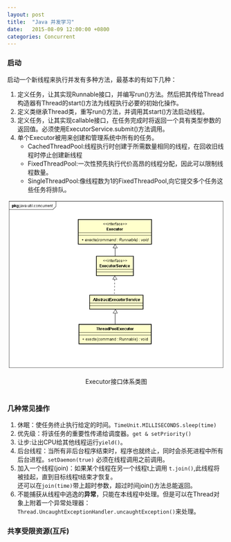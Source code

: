 ```yaml
---
layout: post
title:  "Java 并发学习"
date:   2015-08-09 12:00:00 +0800
categories: Concurrent 
---
```



### 启动
启动一个新线程来执行并发有多种方法，最基本的有如下几种：<br>
1. 定义任务，让其实现Runnable接口，并编写run()方法。然后把其传给Thread构造器有Thread的start()方法为线程执行必要的初始化操作。
2. 定义类继承Thread类，重写run()方法，并调用其start()方法启动线程。
3. 定义任务，让其实现callable接口，在任务完成时将返回一个具有类型参数的返回值。必须使用ExecutorService.submit()方法调用。
4. 单个Executor被用来创建和管理系统中所有的任务。
	- CachedThreadPool:线程执行时创建于所需数量相同的线程，在回收旧线程时停止创建新线程
	- FixedThreadPool:一次性预先执行代价高昂的线程分配，因此可以限制线程数量。
	- SingleThreadPool:像线程数为1的FixedThreadPool,向它提交多个任务这些任务将排队。

![executor接口体系](/images/posts/Concurrent/executor_interface.png "executor接口体系")
<center>Executor接口体系类图</center>

<br/>


### 几种常见操作

1. 休眠：使任务终止执行给定的时间。`TimeUnit.MILLISECONDS.sleep(time)`
2. 优先级：将该任务的重要性传递给调度器。`get & setPriority()`
3. 让步:让出CPU给其他线程运行`yield()`。
4. 后台线程：当所有非后台程序结束时，程序也就终止，同时会杀死进程中所有后台进程。`setDaemon(true)` 必须在线程调用之前调用。
5. 加入一个线程(join)：如果某个线程在另一个线程t上调用 `t.join()`,此线程将被挂起，直到目标线程t结束才恢复。
<br/>还可以在`join(time)`带上超时参数，超过时间join()方法总能返回。
6. 不能捕获从线程中逃逸的**异常**，只能在本线程中处理。但是可以在Thread对象上附着一个异常处理器：`Thread.UncaughtExceptionHandler.uncaughtException()`来处理。 

### 共享受限资源(互斥)
